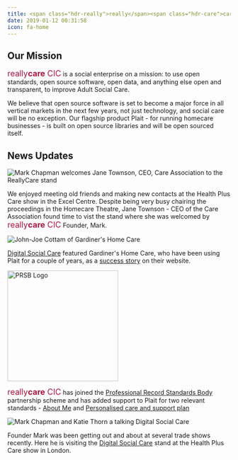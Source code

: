 ```yaml
---
title: <span class="hdr-really">really</span><span class="hdr-care">care</span><span class="hdr-really"> CIC</span>
date: 2019-01-12 00:31:58
icon: fa-home
---
```

## Our Mission
<span style="font-size: large; color:#ad1340">really<span style="font-weight:bold">care</span> CIC</span> is a social enterprise on a mission: to use open standards, open source software, open data, and anything else open and transparent, to improve Adult Social Care. 

​We believe that open source software is set to become a major force in all vertical ​markets in the next few years, not just technology, and social care will be no exception.  Our flagship product Plait - for running homecare businesses - is built on open source libraries and will be open sourced itself.

## News Updates
<img alt="Mark Chapman welcomes Jane Townson, CEO, Care Association to the ReallyCare stand" src="/img/MarkAndJaneTownson.jpg" />

We enjoyed meeting old friends and making new contacts at the Health Plus Care show in the Excel Centre.  Despite being very busy chairing the proceedings in the Homecare Theatre, Jane Townson - CEO of the Care Association found time to vist the stand where she was welcomed by <span style="font-size: large; color:#ad1340">really<span style="font-weight:bold">care</span> CIC</span> Founder, Mark.

<img alt="John-Joe Cottam of Gardiner's Home Care" src="https://www.digitalsocialcare.co.uk/wp-content/uploads/2023/01/20221220_134545-855x374.jpg" />

[Digital Social Care](https://twitter.com/DigiSocialCare) featured Gardiner's Home Care, who have been using Plait for a couple of years, as a [success story](https://www.digitalsocialcare.co.uk/success-story/gardiners-homecare-implementing-person-centred-technology/) on their website.

<img alt="PRSB Logo" src="/img/PRSB-Partner-Logo.png" width="250" />

<span style="font-size: large; color:#ad1340">really<span style="font-weight:bold">care</span> CIC</span> has joined the [Professional Record Standards Body](https://theprsb.org) partnership scheme  and has added support to Plait for two relevant standards - [About Me](https://theprsb.org/standards/aboutme/) and [Personalised care and support plan](https://theprsb.org/standards/personalisedcareandsupportplan/)


<img alt="Mark Chapman and Katie Thorn a talking Digital Social Care" src="/img/MarkAndKatieThorn.jpeg"/>

Founder Mark was been getting out and about at several trade shows recently.  Here he is visiting the [Digital Social Care](https://twitter.com/DigiSocialCare) stand at the Health Plus Care show in London.

